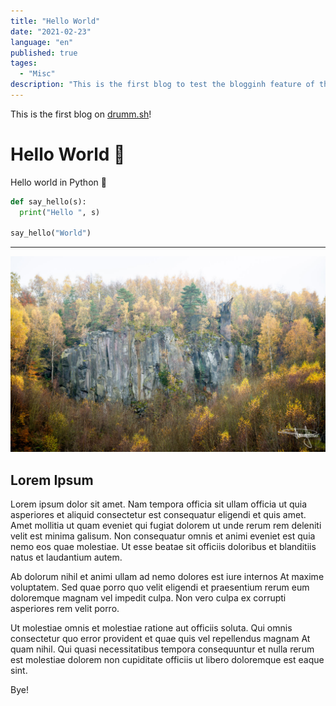 ```yaml
---
title: "Hello World"
date: "2021-02-23"
language: "en"
published: true
tages:
  - "Misc"
description: "This is the first blog to test the blogginh feature of the site." 
---
```


This is the first blog on [drumm.sh](http://drumm.sh)!

# Hello World 👋

Hello world in Python 🐍
```python {numberLines}
def say_hello(s):
  print("Hello ", s)

say_hello("World")
```

---

![Ettringe](ettringen.jpg)

## Lorem Ipsum
Lorem ipsum dolor sit amet. Nam tempora officia sit ullam officia ut quia asperiores et aliquid
consectetur est consequatur eligendi et quis amet. Amet mollitia ut quam eveniet qui fugiat dolorem
ut unde rerum rem deleniti velit est minima galisum. Non consequatur omnis et animi eveniet est quia
nemo eos quae molestiae. Ut esse beatae sit officiis doloribus et blanditiis natus et laudantium autem.

Ab dolorum nihil et animi ullam ad nemo dolores est iure internos At maxime voluptatem. Sed quae porro 
quo velit eligendi et praesentium rerum eum doloremque magnam vel impedit culpa. Non vero culpa ex
corrupti asperiores rem velit porro.

Ut molestiae omnis et molestiae ratione aut officiis soluta. Qui omnis consectetur quo error provident
et quae quis vel repellendus magnam At quam nihil. Qui quasi necessitatibus tempora consequuntur
et nulla rerum est molestiae dolorem non cupiditate officiis ut libero doloremque est eaque sint.


Bye!
